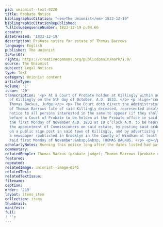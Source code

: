 ```yaml
---
pid: unionist--text-0220
title: Probate Notice
bibliographicCitation: "<em>The Unionist</em> 1833-12-19"
bibliographicCitationRepublished: 
fullIssueSequenceNumber: 1833-12-19 p.04.66
creator: 
dateCreated: '1833-12-19'
description: Probate notice for estate of Thomas Barrows
language: English
publisher: The Unionist
IsPartOf: 
rights: https://creativecommons.org/publicdomain/mark/1.0/
source: The Unionist
subject: Legal Notices
type: Text
category: Unionist content
articleType: 
volume: '1'
issue: '20'
transcription: '<p> At a Court of Probate holden at Killingly within and for the District
  of Killingly on the 5th day of October, A.D. 1833. </p> <p align="center">Present
  Thomas Backus, Judge.</p> <p> The Court doth direct the Administrator of the estate
  of Thomas Barrows late of said Killingly deceased, represented insolvent, to give
  notice to all persons interested in the same to appear (if they shall see cause)
  before a Court of Probate to be holden at the Probate office in said district on
  the first Monday of November A.D. 1833 at 10 o’clock A.M. to be heard relative to
  the appointment of Commissioners on said estate, by posting said order of notice
  on a public sign post in said town of Killingly, and by advertising the same in
  a newspaper rpublished in Brooklyn in the County of Windham at least 20 days before
  said first Monday of November.&nbsp;&nbsp; THOMAS BACKUS. </p> <p></p> '
scholarlyNotes: Running this notice long after the dates listed had passed - why?
commentary: 
relatedPeople: Thomas Backus (probate judge); Thomas Barrows (probate case)
featured: 
repeated: 
relatedImage: unionist--image-0245
relatedText: 
relatedTextIssue: 
filename: 
caption: 
order: '219'
layout: items_item
collection: items
thumbnail: 
manifest: 
full: 
! '': 
---
```

